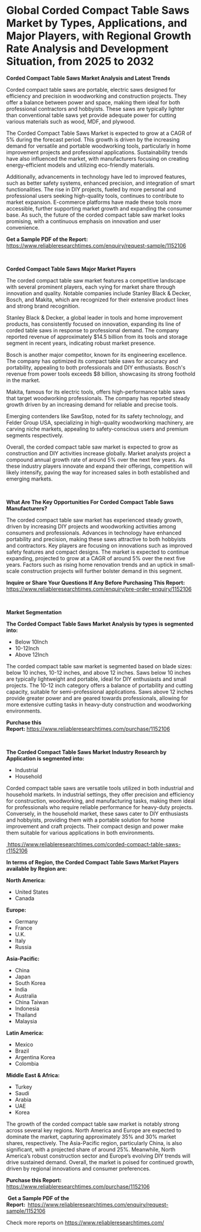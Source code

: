 <p><h1>Global Corded Compact Table Saws Market by Types, Applications, and Major Players, with Regional Growth Rate Analysis and Development Situation, from 2025 to 2032</h1></p><p><strong>Corded Compact Table Saws Market Analysis and Latest Trends</strong></p>
<p><p>Corded compact table saws are portable, electric saws designed for efficiency and precision in woodworking and construction projects. They offer a balance between power and space, making them ideal for both professional contractors and hobbyists. These saws are typically lighter than conventional table saws yet provide adequate power for cutting various materials such as wood, MDF, and plywood.</p><p>The Corded Compact Table Saws Market is expected to grow at a CAGR of 5% during the forecast period. This growth is driven by the increasing demand for versatile and portable woodworking tools, particularly in home improvement projects and professional applications. Sustainability trends have also influenced the market, with manufacturers focusing on creating energy-efficient models and utilizing eco-friendly materials. </p><p>Additionally, advancements in technology have led to improved features, such as better safety systems, enhanced precision, and integration of smart functionalities. The rise in DIY projects, fueled by more personal and professional users seeking high-quality tools, continues to contribute to market expansion. E-commerce platforms have made these tools more accessible, further supporting market growth and expanding the consumer base. As such, the future of the corded compact table saw market looks promising, with a continuous emphasis on innovation and user convenience.</p></p>
<p><strong>Get a Sample PDF of the Report:&nbsp;</strong> <a href="https://www.reliableresearchtimes.com/enquiry/request-sample/1152106?utm_campaign=2887&utm_medium=2&utm_source=Github&utm_content=ia&utm_term=28022025&utm_id=corded-compact-table-saws">https://www.reliableresearchtimes.com/enquiry/request-sample/1152106</a></p>
<p>&nbsp;</p>
<p><strong>Corded Compact Table Saws Major Market Players</strong></p>
<p><p>The corded compact table saw market features a competitive landscape with several prominent players, each vying for market share through innovation and quality. Notable companies include Stanley Black & Decker, Bosch, and Makita, which are recognized for their extensive product lines and strong brand recognition. </p><p>Stanley Black & Decker, a global leader in tools and home improvement products, has consistently focused on innovation, expanding its line of corded table saws in response to professional demand. The company reported revenue of approximately $14.5 billion from its tools and storage segment in recent years, indicating robust market presence.</p><p>Bosch is another major competitor, known for its engineering excellence. The company has optimized its compact table saws for accuracy and portability, appealing to both professionals and DIY enthusiasts. Bosch's revenue from power tools exceeds $8 billion, showcasing its strong foothold in the market.</p><p>Makita, famous for its electric tools, offers high-performance table saws that target woodworking professionals. The company has reported steady growth driven by an increasing demand for reliable and precise tools. </p><p>Emerging contenders like SawStop, noted for its safety technology, and Felder Group USA, specializing in high-quality woodworking machinery, are carving niche markets, appealing to safety-conscious users and premium segments respectively. </p><p>Overall, the corded compact table saw market is expected to grow as construction and DIY activities increase globally. Market analysts project a compound annual growth rate of around 5% over the next few years. As these industry players innovate and expand their offerings, competition will likely intensify, paving the way for increased sales in both established and emerging markets.</p></p>
<p>&nbsp;</p>
<p><strong>What Are The Key Opportunities For Corded Compact Table Saws Manufacturers?</strong></p>
<p><p>The corded compact table saw market has experienced steady growth, driven by increasing DIY projects and woodworking activities among consumers and professionals. Advances in technology have enhanced portability and precision, making these saws attractive to both hobbyists and contractors. Key players are focusing on innovations such as improved safety features and compact designs. The market is expected to continue expanding, projected to grow at a CAGR of around 5% over the next five years. Factors such as rising home renovation trends and an uptick in small-scale construction projects will further bolster demand in this segment.</p></p>
<p><strong>Inquire or Share Your Questions If Any Before Purchasing This Report:</strong> <a href="https://www.reliableresearchtimes.com/enquiry/pre-order-enquiry/1152106?utm_campaign=2887&utm_medium=2&utm_source=Github&utm_content=ia&utm_term=28022025&utm_id=corded-compact-table-saws">https://www.reliableresearchtimes.com/enquiry/pre-order-enquiry/1152106</a></p>
<p>&nbsp;</p>
<p><strong>Market Segmentation</strong></p>
<p><strong>The Corded Compact Table Saws Market Analysis by types is segmented into:</strong></p>
<p><ul><li>Below 10Inch</li><li>10-12Inch</li><li>Above 12Inch</li></ul></p>
<p><p>The corded compact table saw market is segmented based on blade sizes: below 10 inches, 10-12 inches, and above 12 inches. Saws below 10 inches are typically lightweight and portable, ideal for DIY enthusiasts and small projects. The 10-12 inch category offers a balance of portability and cutting capacity, suitable for semi-professional applications. Saws above 12 inches provide greater power and are geared towards professionals, allowing for more extensive cutting tasks in heavy-duty construction and woodworking environments.</p></p>
<p><strong>Purchase this Report:&nbsp;</strong><a href="https://www.reliableresearchtimes.com/purchase/1152106?utm_campaign=2887&utm_medium=2&utm_source=Github&utm_content=ia&utm_term=28022025&utm_id=corded-compact-table-saws">https://www.reliableresearchtimes.com/purchase/1152106</a></p>
<p>&nbsp;</p>
<p><strong>The Corded Compact Table Saws Market Industry Research by Application is segmented into:</strong></p>
<p><ul><li>Industrial</li><li>Household</li></ul></p>
<p><p>Corded compact table saws are versatile tools utilized in both industrial and household markets. In industrial settings, they offer precision and efficiency for construction, woodworking, and manufacturing tasks, making them ideal for professionals who require reliable performance for heavy-duty projects. Conversely, in the household market, these saws cater to DIY enthusiasts and hobbyists, providing them with a portable solution for home improvement and craft projects. Their compact design and power make them suitable for various applications in both environments.</p></p>
<p><a href="https://www.reliableresearchtimes.com/corded-compact-table-saws-r1152106?utm_campaign=2887&utm_medium=2&utm_source=Github&utm_content=ia&utm_term=28022025&utm_id=corded-compact-table-saws">&nbsp;https://www.reliableresearchtimes.com/corded-compact-table-saws-r1152106</a></p>
<p><strong>In terms of Region, the Corded Compact Table Saws Market Players available by Region are:</strong></p>
<p>
    <p> <strong> North America: </strong>
        <ul>
            <li>United States</li>
            <li>Canada</li>
        </ul>
        </p> 
    <p> <strong> Europe: </strong>
        <ul>
            <li>Germany</li>
            <li>France</li>
            <li>U.K.</li>
            <li>Italy</li>
            <li>Russia</li>
        </ul>
        </p> 
    <p> <strong> Asia-Pacific: </strong>
        <ul>
            <li>China</li>
            <li>Japan</li>
            <li>South Korea</li>
            <li>India</li>
            <li>Australia</li>
            <li>China Taiwan</li>
            <li>Indonesia</li>
            <li>Thailand</li>
            <li>Malaysia</li>
        </ul>
        </p> 
    <p> <strong> Latin America: </strong>
        <ul>
            <li>Mexico</li>
            <li>Brazil</li>
            <li>Argentina Korea</li>
            <li>Colombia</li>
        </ul>
        </p> 
    <p> <strong> Middle East & Africa: </strong>
        <ul>
            <li>Turkey</li>
            <li>Saudi</li>
            <li>Arabia</li>
            <li>UAE</li>
            <li>Korea</li>
        </ul>
    </p>
    </p>
<p><p>The growth of the corded compact table saw market is notably strong across several key regions. North America and Europe are expected to dominate the market, capturing approximately 35% and 30% market shares, respectively. The Asia-Pacific region, particularly China, is also significant, with a projected share of around 25%. Meanwhile, North America’s robust construction sector and Europe’s evolving DIY trends will drive sustained demand. Overall, the market is poised for continued growth, driven by regional innovations and consumer preferences.</p></p>
<p><strong>Purchase this Report: </strong><a href="https://www.reliableresearchtimes.com/purchase/1152106?utm_campaign=2887&utm_medium=2&utm_source=Github&utm_content=ia&utm_term=28022025&utm_id=corded-compact-table-saws">https://www.reliableresearchtimes.com/purchase/1152106</a></p>
<p>&nbsp;<strong>Get a Sample PDF of the Report:&nbsp;&nbsp;</strong><a href="https://www.reliableresearchtimes.com/enquiry/request-sample/1152106?utm_campaign=2887&utm_medium=2&utm_source=Github&utm_content=ia&utm_term=28022025&utm_id=corded-compact-table-saws">https://www.reliableresearchtimes.com/enquiry/request-sample/1152106</a></p>
<p><strong></strong></p>
<p>Check more reports on <a href="https://www.reliableresearchtimes.com/?utm_campaign=2887&utm_medium=2&utm_source=Github&utm_content=ia&utm_term=28022025&utm_id=corded-compact-table-saws">https://www.reliableresearchtimes.com/</a></p>